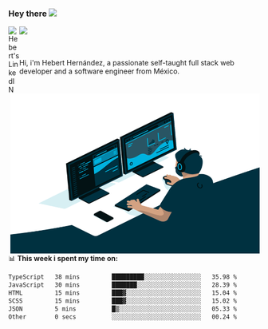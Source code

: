 ### Hey there <img src="https://media.giphy.com/media/hvRJCLFzcasrR4ia7z/giphy.gif" width="25px">
<a href="https://www.linkedin.com/in/evertcode/" target="_blank">
  <img align="left" alt="Hebert's LinkedIN" width="22px" src="https://raw.githubusercontent.com/peterthehan/peterthehan/master/assets/linkedin.svg" />
</a>

![](https://visitor-badge.glitch.me/badge?page_id=evertcode.evertcode)

<br />

Hi, i'm Hebert Hernández, a passionate self-taught full stack web developer and a software engineer from México.

<img align="right" alt="GIF" src="https://github.com/evertcode/evertcode/blob/master/code.gif?raw=true" width="500" height="320" />

📊 **This week i spent my time on:**

<!--START_SECTION:waka-->

```text
TypeScript   38 mins         █████████░░░░░░░░░░░░░░░░   35.98 %
JavaScript   30 mins         ███████░░░░░░░░░░░░░░░░░░   28.39 %
HTML         15 mins         ███▓░░░░░░░░░░░░░░░░░░░░░   15.04 %
SCSS         15 mins         ███▓░░░░░░░░░░░░░░░░░░░░░   15.02 %
JSON         5 mins          █▒░░░░░░░░░░░░░░░░░░░░░░░   05.33 %
Other        0 secs          ░░░░░░░░░░░░░░░░░░░░░░░░░   00.24 %
```

<!--END_SECTION:waka-->
